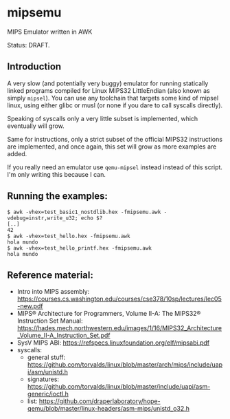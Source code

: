 # mipsemu
MIPS Emulator written in AWK

Status: DRAFT.

## Introduction
A very slow (and potentially very buggy) emulator for running statically linked programs compiled for Linux MIPS32 LittleEndian (also known as simply `mipsel`).  You can use any toolchain that targets some kind of mipsel linux, using either glibc or musl (or none if you dare to call syscalls directly).

Speaking of syscalls only a very little subset is implemented, which eventually will grow.

Same for instructions, only a strict subset of the official MIPS32 instructions are implemented, and once again, this set will grow as more examples are added.

If you really need an emulator use `qemu-mipsel` instead instead of this script.  I'm only writing this because I can.

## Running the examples:

```
$ awk -vhex=test_basic1_nostdlib.hex -fmipsemu.awk -vdebug=instr,write_u32; echo $?
[..]
42
$ awk -vhex=test_hello.hex -fmipsemu.awk
hola mundo
$ awk -vhex=test_hello_printf.hex -fmipsemu.awk
hola mundo
```

## Reference material:
* Intro into MIPS assembly: https://courses.cs.washington.edu/courses/cse378/10sp/lectures/lec05-new.pdf
* MIPS® Architecture for Programmers, Volume II-A: The MIPS32® Instruction Set Manual: https://hades.mech.northwestern.edu/images/1/16/MIPS32_Architecture_Volume_II-A_Instruction_Set.pdf
* SysV MIPS ABI: https://refspecs.linuxfoundation.org/elf/mipsabi.pdf
* syscalls:
  * general stuff: https://github.com/torvalds/linux/blob/master/arch/mips/include/uapi/asm/unistd.h
  * signatures: https://github.com/torvalds/linux/blob/master/include/uapi/asm-generic/ioctl.h
  * list: https://github.com/draperlaboratory/hope-qemu/blob/master/linux-headers/asm-mips/unistd_o32.h

